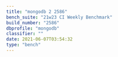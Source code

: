 ```yaml
---
title: "mongodb 2 2586"
bench_suite: "21w23 CI Weekly Benchmark"
build_number: "2586"
dbprofile: "mongodb"
classifier: ""
date: 2021-06-07T03:54:32
type: "bench"
---
```

